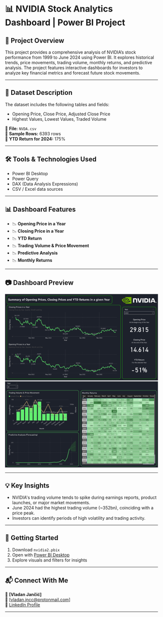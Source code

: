 # 📊 NVIDIA Stock Analytics Dashboard | Power BI Project

## 📝 Project Overview
This project provides a comprehensive analysis of NVIDIA’s stock performance from 1999 to June 2024 using Power BI. It explores historical trends, price movements, trading volume, monthly returns, 
and predictive analysis. The project features interactive dashboards for investors to analyze key financial metrics and forecast future stock movements.

---

## 📂 Dataset Description
The dataset includes the following tables and fields:
- Opening Price, Close Price, Adjusted Close Price
- Highest Values, Lowest Values, Traded Volume

📁 **File:** `NVDA.csv`  
📄 **Sample Rows:** 6393 rows  
📌 **YTD Return for 2024:** 175%

---

## 🛠 Tools & Technologies Used
- Power BI Desktop
- Power Query
- DAX (Data Analysis Expressions)
- CSV / Excel data sources

---

## 📊 Dashboard Features
- 📉 **Opening Price in a Year**
- 📉 **Closing Price in a Year**
- 📉 **YTD Return**
- 📉 **Trading Volume & Price Movement**
- 📉 **Predictive Analysis**
- 📉 **Monthly Returns**

---

## 📷 Dashboard Preview

![F1 Analytics Dashboard](nvidia_Front.png)
![F1 Analytics Dashboard](nvidia_Back.png)

---

## 💡 Key Insights
- NVIDIA's trading volume tends to spike during earnings reports, product launches, or major market movements.
- June 2024 had the highest trading volume (~352bn), coinciding with a price peak.
- Investors can identify periods of high volatility and trading activity.

---

## 🚀 Getting Started
1. Download `nvidia2.pbix`
2. Open with [Power BI Desktop](https://powerbi.microsoft.com/en-us/desktop/)
3. Explore visuals and filters for insights

---

## 📬 Connect With Me
👤 **[Vladan Jančić]**  
📧 [vladan.jncc@protonmail.com]  
🔗 [LinkedIn Profile](https://www.linkedin.com/in/vladan-jančić-data/)

---
